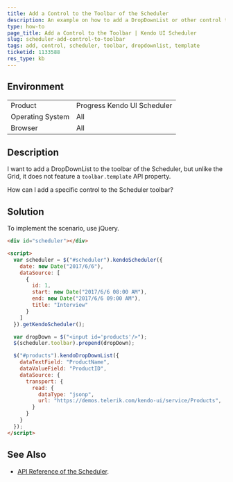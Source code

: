 ```yaml
---
title: Add a Control to the Toolbar of the Scheduler
description: An example on how to add a DropDownList or other control to the toolbar of the Kendo UI Scheduler.
type: how-to
page_title: Add a Control to the Toolbar | Kendo UI Scheduler
slug: scheduler-add-control-to-toolbar
tags: add, control, scheduler, toolbar, dropdownlist, template
ticketid: 1133588
res_type: kb
---
```


## Environment

<table>
 <tr>
  <td>Product</td>
  <td>Progress Kendo UI Scheduler</td>
 </tr>
 <tr>
  <td>Operating System</td>
  <td>All</td>
 </tr>
 <tr>
  <td>Browser</td>
  <td>All</td>
 </tr>
</table>


## Description

I want to add a DropDownList to the toolbar of the Scheduler, but unlike the Grid, it does not feature a `toolbar.template` API property.

How can I add a specific control to the Scheduler toolbar?

## Solution

To implement the scenario, use jQuery.

```html
<div id="scheduler"></div>

<script>
  var scheduler = $("#scheduler").kendoScheduler({
    date: new Date("2017/6/6"),
    dataSource: [
      {
        id: 1,
        start: new Date("2017/6/6 08:00 AM"),
        end: new Date("2017/6/6 09:00 AM"),
        title: "Interview"
      }
    ]
  }).getKendoScheduler();

  var dropDown = $("<input id='products'/>");
  $(scheduler.toolbar).prepend(dropDown);

  $("#products").kendoDropDownList({
    dataTextField: "ProductName",
    dataValueField: "ProductID",
    dataSource: {
      transport: {
        read: {
          dataType: "jsonp",
          url: "https://demos.telerik.com/kendo-ui/service/Products",
        }
      }
    }
  });  
</script>
```

## See Also

* [API Reference of the Scheduler](https://docs.telerik.com/kendo-ui/api/javascript/ui/scheduler).
